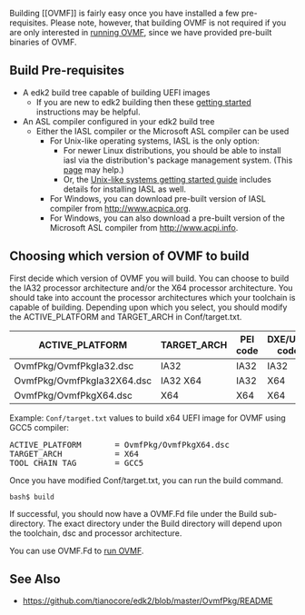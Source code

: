 Building [[OVMF]] is fairly easy once you have installed a few pre-requisites. Please note, however, that building OVMF is not required if you are only interested in [running OVMF](How-to-run-OVMF "wikilink"), since we have provided pre-built binaries of OVMF.

Build Pre-requisites
--------------------

-   A edk2 build tree capable of building UEFI images
    -   If you are new to edk2 building then these [getting started](Getting-Started-with-EDK-II) instructions may be helpful.
-   An ASL compiler configured in your edk2 build tree
    -   Either the IASL compiler or the Microsoft ASL compiler can be used
        -   For Unix-like operating systems, IASL is the only option:
            -   For newer Linux distributions, you should be able to install iasl via the distribution's package management system. (This [page](Using-EDK-II-with-Native-GCC) may help.)
            -   Or, the [Unix-like systems getting started guide](Unix-like-systems) includes details for installing IASL as well.
        -   For Windows, you can download pre-built version of IASL compiler from <http://www.acpica.org>.
        -   For Windows, you can also download a pre-built version of the Microsoft ASL compiler from <http://www.acpi.info>.

Choosing which version of OVMF to build
---------------------------------------

First decide which version of OVMF you will build. You can choose to build the IA32 processor architecture and/or the X64 processor architecture. You should take into account the processor architectures which your toolchain is capable of building. Depending upon which you select, you should modify the ACTIVE\_PLATFORM and TARGET\_ARCH in Conf/target.txt.

| ACTIVE\_PLATFORM           | TARGET\_ARCH | PEI code | DXE/UEFI code |
|----------------------------|--------------|----------|---------------|
| OvmfPkg/OvmfPkgIa32.dsc    | IA32         | IA32     | IA32          |
| OvmfPkg/OvmfPkgIa32X64.dsc | IA32 X64     | IA32     | X64           |
| OvmfPkg/OvmfPkgX64.dsc     | X64          | X64      | X64           |

Example: <code>Conf/target.txt</code> values to build x64 UEFI image for OVMF using GCC5 compiler:

<pre>
ACTIVE_PLATFORM       = OvmfPkg/OvmfPkgX64.dsc
TARGET_ARCH           = X64
TOOL_CHAIN_TAG        = GCC5
</pre>

Once you have modified Conf/target.txt, you can run the build command.

    bash$ build

If successful, you should now have a OVMF.Fd file under the Build sub-directory. The exact directory under the Build directory will depend upon the toolchain, dsc and processor architecture.

You can use OVMF.Fd to [run OVMF](How-to-run-OVMF "wikilink").

See Also
--------

-   <https://github.com/tianocore/edk2/blob/master/OvmfPkg/README>
